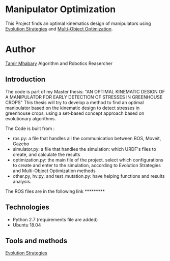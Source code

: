 # Manipulator Optimization 
This Project finds an optimal kinematics design of manipulators using [Evolution Strategies](http://www.scholarpedia.org/article/Evolution_strategies) and [Multi-Object Optimization](https://en.wikipedia.org/wiki/Multi-objective_optimization).

# Author
[Tamir Mhabary](https://www.linkedin.com/in/tamirmhabary/) Algorithm and Robotics Reasercher

## Introduction 
The code is part of my Master thesis: "AN OPTIMAL KINEMATIC DESIGN OF A MANIPULATOR FOR EARLY DETECTION OF STRESSES IN GREENHOUSE CROPS"
This thesis will try to develop a method to find an optimal manipulator based on the kinematic design to detect stresses in greenhouse crops, using a set-based concept approach based on evolutionary algorithms.

The Code is built from :
* ros.py: a file that handles all the communication between ROS, Moveit, Gazebo 
* simulator.py:  a file that handles the simulation:  which URDF's files to create, and calculate the results
* optimization.py: the main file of the project.   select which configurations to create and enter to the simulation, according to Evolution Strategies and Multi-Object Optimization methods
* other.py, hv.py, and test_mutation.py:  have helping functions and results analysis.

The ROS files are in the following link *********

## Technologies
* Python 2.7 (requirements file are added)
* Ubuntu 18.04

## Tools and methods
[Evolution Strategies](http://www.scholarpedia.org/article/Evolution_strategies) 
